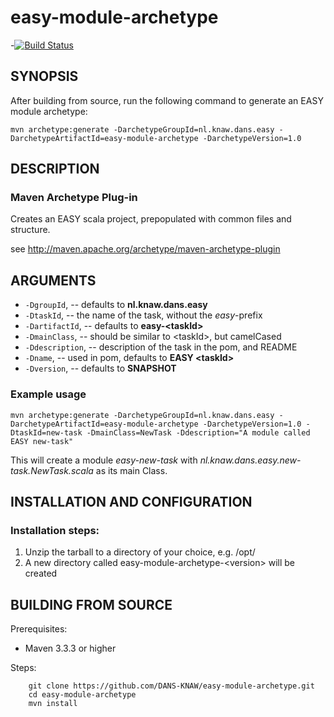 easy-module-archetype
=====================
-[![Build Status](https://travis-ci.org/DANS-KNAW/easy-module-archetype.png?branch=master)](https://travis-ci.org/DANS-KNAW/easy-module-archetype)


SYNOPSIS
--------

After building from source, run the following command to generate an EASY module archetype:

`mvn archetype:generate -DarchetypeGroupId=nl.knaw.dans.easy -DarchetypeArtifactId=easy-module-archetype -DarchetypeVersion=1.0`


DESCRIPTION
-----------

### Maven Archetype Plug-in
Creates an EASY scala project, prepopulated with common files and structure.

see <http://maven.apache.org/archetype/maven-archetype-plugin>


ARGUMENTS
----------

* `-DgroupId`, -- defaults to **nl.knaw.dans.easy**
* `-DtaskId`, -- the name of the task, without the *easy*-prefix
* `-DartifactId`, -- defaults to **easy-&lt;taskId&gt;**
* `-DmainClass`, -- should be similar to &lt;taskId&gt;, but camelCased
* `-Ddescription`, -- description of the task in the pom, and README
* `-Dname`, -- used in pom, defaults to **EASY &lt;taskId&gt;**
* `-Dversion`, -- defaults to **SNAPSHOT**

### Example usage

`mvn archetype:generate -DarchetypeGroupId=nl.knaw.dans.easy -DarchetypeArtifactId=easy-module-archetype -DarchetypeVersion=1.0 -DtaskId=new-task -DmainClass=NewTask -Ddescription="A module called EASY new-task"`

This will create a module *easy-new-task* with *nl.knaw.dans.easy.new-task.NewTask.scala* as its main Class.

INSTALLATION AND CONFIGURATION
------------------------------

### Installation steps:

1. Unzip the tarball to a directory of your choice, e.g. /opt/
2. A new directory called easy-module-archetype-&lt;version&gt; will be created


BUILDING FROM SOURCE
--------------------

Prerequisites:

* Maven 3.3.3 or higher

Steps:

        git clone https://github.com/DANS-KNAW/easy-module-archetype.git
        cd easy-module-archetype
        mvn install
